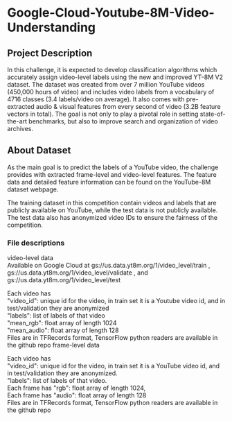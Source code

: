 # Google-Cloud-Youtube-8M-Video-Understanding
## Project Description
In this challenge, it is expected to develop classification algorithms which accurately assign video-level labels using the new and improved YT-8M V2 dataset. The dataset was created from over 7 million YouTube videos (450,000 hours of video) and includes video labels from a vocabulary of 4716 classes (3.4 labels/video on average). It also comes with pre-extracted audio & visual features from every second of video (3.2B feature vectors in total). The goal is not only to play a pivotal role in setting state-of-the-art benchmarks, but also to improve search and organization of video archives.
## About Dataset
As the main goal is to predict the labels of a YouTube video, the challenge provides with extracted frame-level and video-level features. The feature data and detailed feature information can be found on the YouTube-8M dataset webpage. 

The training dataset in this competition contain videos and labels that are publicly available on YouTube, while the test data is not publicly available. The test data also has anonymized video IDs to ensure the fairness of the competition.

### File descriptions
video-level data<br />
Available on Google Cloud at gs://us.data.yt8m.org/1/video_level/train , gs://us.data.yt8m.org/1/video_level/validate , and gs://us.data.yt8m.org/1/video_level/test<br />

Each video has<br />
"video_id": unique id for the video, in train set it is a Youtube video id, and in test/validation they are anonymized<br />
"labels": list of labels of that video<br />
"mean_rgb": float array of length 1024<br />
"mean_audio": float array of length 128<br />
Files are in TFRecords format, TensorFlow python readers are available in the github repo
frame-level data

Each video has<br />
"video_id": unique id for the video, in train set it is a YouTube video id, and in test/validation they are anonymized.<br />
"labels": list of labels of that video.<br />
Each frame has "rgb": float array of length 1024,<br />
Each frame has "audio": float array of length 128<br />
Files are in TFRecords format, TensorFlow python readers are available in the github repo<br />


